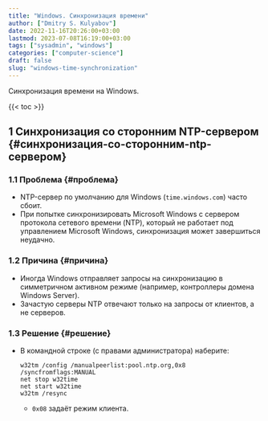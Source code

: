 ```yaml
---
title: "Windows. Синхронизация времени"
author: ["Dmitry S. Kulyabov"]
date: 2022-11-16T20:26:00+03:00
lastmod: 2023-07-08T16:19:00+03:00
tags: ["sysadmin", "windows"]
categories: ["computer-science"]
draft: false
slug: "windows-time-synchronization"
---
```


Синхронизация времени на Windows.

<!--more-->

{{< toc >}}


## <span class="section-num">1</span> Синхронизация со сторонним NTP-сервером {#синхронизация-со-сторонним-ntp-сервером}


### <span class="section-num">1.1</span> Проблема {#проблема}

-   NTP-сервер по умолчанию для Windows (`time.windows.com`) часто сбоит.
-   При попытке синхронизировать Microsoft Windows с сервером протокола сетевого времени (NTP), который не работает под управлением Microsoft Windows, синхронизация может завершиться неудачно.


### <span class="section-num">1.2</span> Причина {#причина}

-   Иногда Windows отправляет запросы на синхронизацию в симметричном активном режиме (например, контроллеры домена Windows Server).
-   Зачастую серверы NTP отвечают только на запросы от клиентов, а не серверов.


### <span class="section-num">1.3</span> Решение {#решение}

-   В командной строке (с правами администратора) наберите:
    ```shell
    w32tm /config /manualpeerlist:pool.ntp.org,0x8 /syncfromflags:MANUAL
    net stop w32time
    net start w32time
    w32tm /resync
    ```

    -   `0x08` задаёт режим клиента.
